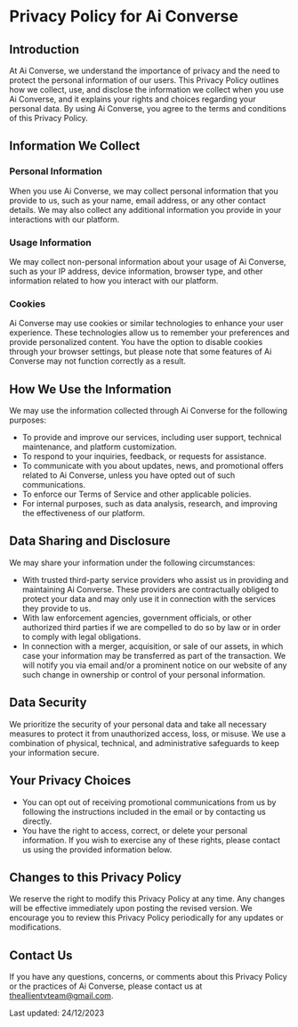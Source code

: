 # Privacy Policy for Ai Converse

## Introduction

At Ai Converse, we understand the importance of privacy and the need to protect the personal information of our users. This Privacy Policy outlines how we collect, use, and disclose the information we collect when you use Ai Converse, and it explains your rights and choices regarding your personal data. By using Ai Converse, you agree to the terms and conditions of this Privacy Policy.

## Information We Collect

### Personal Information

When you use Ai Converse, we may collect personal information that you provide to us, such as your name, email address, or any other contact details. We may also collect any additional information you provide in your interactions with our platform.

### Usage Information

We may collect non-personal information about your usage of Ai Converse, such as your IP address, device information, browser type, and other information related to how you interact with our platform.

### Cookies

Ai Converse may use cookies or similar technologies to enhance your user experience. These technologies allow us to remember your preferences and provide personalized content. You have the option to disable cookies through your browser settings, but please note that some features of Ai Converse may not function correctly as a result.

## How We Use the Information

We may use the information collected through Ai Converse for the following purposes:

- To provide and improve our services, including user support, technical maintenance, and platform customization.
- To respond to your inquiries, feedback, or requests for assistance.
- To communicate with you about updates, news, and promotional offers related to Ai Converse, unless you have opted out of such communications.
- To enforce our Terms of Service and other applicable policies.
- For internal purposes, such as data analysis, research, and improving the effectiveness of our platform.

## Data Sharing and Disclosure

We may share your information under the following circumstances:

- With trusted third-party service providers who assist us in providing and maintaining Ai Converse. These providers are contractually obliged to protect your data and may only use it in connection with the services they provide to us.
- With law enforcement agencies, government officials, or other authorized third parties if we are compelled to do so by law or in order to comply with legal obligations.
- In connection with a merger, acquisition, or sale of our assets, in which case your information may be transferred as part of the transaction. We will notify you via email and/or a prominent notice on our website of any such change in ownership or control of your personal information.

## Data Security

We prioritize the security of your personal data and take all necessary measures to protect it from unauthorized access, loss, or misuse. We use a combination of physical, technical, and administrative safeguards to keep your information secure.

## Your Privacy Choices

- You can opt out of receiving promotional communications from us by following the instructions included in the email or by contacting us directly.
- You have the right to access, correct, or delete your personal information. If you wish to exercise any of these rights, please contact us using the provided information below.

## Changes to this Privacy Policy

We reserve the right to modify this Privacy Policy at any time. Any changes will be effective immediately upon posting the revised version. We encourage you to review this Privacy Policy periodically for any updates or modifications.

## Contact Us

If you have any questions, concerns, or comments about this Privacy Policy or the practices of Ai Converse, please contact us at theallientvteam@gmail.com.

Last updated: 24/12/2023
